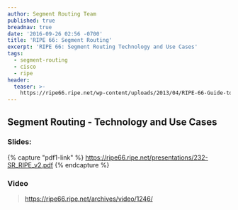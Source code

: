 ```yaml
---
author: Segment Routing Team
published: true
breadnav: true
date: '2016-09-26 02:56 -0700'
title: 'RIPE 66: Segment Routing'
excerpt: 'RIPE 66: Segment Routing Technology and Use Cases'
tags:
  - segment-routing
  - cisco
  - ripe
header:
  teaser: >-
    https://ripe66.ripe.net/wp-content/uploads/2013/04/RIPE-66-Guide-to-Dublin_thumbnail.png
---
```


## Segment Routing - Technology and Use Cases

### Slides:  

{% capture "pdf1-link" %}
https://ripe66.ripe.net/presentations/232-SR_RIPE_v2.pdf
{% endcapture %}

<div id="pdf1"></div>
<script>
        PDFObject.embed("{{ pdf1-link }}",
                        "#pdf1",
                        {height: "500px"});
</script>


### Video   

><https://ripe66.ripe.net/archives/video/1246/>
